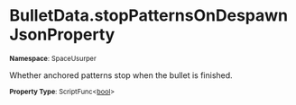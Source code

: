 # BulletData.stopPatternsOnDespawn JsonProperty

<small>**Namespace**: SpaceUsurper</small>

Whether anchored patterns stop when the bullet is finished.

<small>**Property Type**: ScriptFunc&lt;[bool](https://docs.microsoft.com/en-us/dotnet/api/system.boolean?view=netframework-4.5)&gt;</small>

